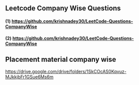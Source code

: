 ## Leetcode Company Wise Questions
#### (1) https://github.com/krishnadey30/LeetCode-Questions-CompanyWise
#### (2) https://github.com/krishnadey30/LeetCode-Questions-CompanyWise

## Placement material company wise
https://drive.google.com/drive/folders/1SkCOcAS0Kqvuz-MJkkjbFr1GSue6Ms6m

